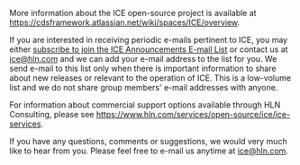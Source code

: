 More information about the ICE open-source project is available at https://cdsframework.atlassian.net/wiki/spaces/ICE/overview.

If you are interested in receiving periodic e-mails pertinent to ICE, you may either [subscribe to join the ICE Announcements E-mail List](https://groups.google.com/a/hln.com/forum/#!forum/ice-announcements) or contact us at ice@hln.com and we can add your e-mail address to the list for you. We send e-mail to this list only when there is important information to share about new releases or relevant to the operation of ICE. This is a low-volume list and we do not share group members' e-mail addresses with anyone.

For information about commercial support options available through HLN Consulting, please see https://www.hln.com/services/open-source/ice/ice-services.

If you have any questions, comments or suggestions, we would very much like to hear from you. Please feel free to e-mail us anytime at ice@hln.com.

